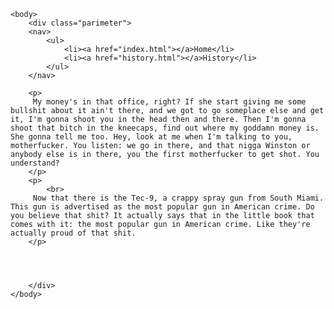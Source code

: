 <!doctype html>
 
 <html>
    <head>   
        <script type="text/javascript" src="//use.typekit.net/bnj4sfg.js"></script>
        <script type="text/javascript">try{Typekit.load();}catch(e){}</script>
        <meta charset="utf-8"/>
        <title>Crossroads Memorial</title>
        <link href="reset.css" type="text/css" rel="stylesheet">
        <link href="style.css" type="text/css" rel="stylesheet">
        <link href="https://github.com/fzchilders/Crossroads.git>"
    </head>
    
    <body>
        <div class="parimeter">
        <nav>
            <ul>
                <li><a href="index.html"></a>Home</li>
                <li><a href="history.html"></a>History</li>
            </ul>
        </nav>
        
        <p>
         My money's in that office, right? If she start giving me some bullshit about it ain't there, and we got to go someplace else and get it, I'm gonna shoot you in the head then and there. Then I'm gonna shoot that bitch in the kneecaps, find out where my goddamn money is. She gonna tell me too. Hey, look at me when I'm talking to you, motherfucker. You listen: we go in there, and that nigga Winston or anybody else is in there, you the first motherfucker to get shot. You understand?            
        </p>
        <p>
            <br>
         Now that there is the Tec-9, a crappy spray gun from South Miami. This gun is advertised as the most popular gun in American crime. Do you believe that shit? It actually says that in the little book that comes with it: the most popular gun in American crime. Like they're actually proud of that shit.    
        </p>
        
        
        
        
        </div>  
    </body>
 
 </html>
